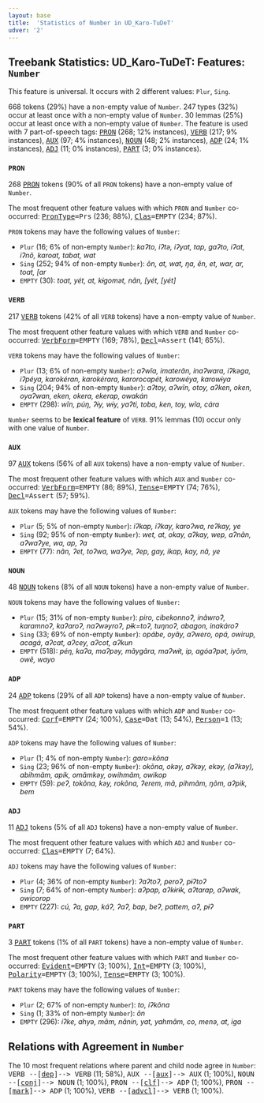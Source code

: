 ```yaml
---
layout: base
title:  'Statistics of Number in UD_Karo-TuDeT'
udver: '2'
---
```


## Treebank Statistics: UD_Karo-TuDeT: Features: `Number`

This feature is universal.
It occurs with 2 different values: `Plur`, `Sing`.

668 tokens (29%) have a non-empty value of `Number`.
247 types (32%) occur at least once with a non-empty value of `Number`.
30 lemmas (25%) occur at least once with a non-empty value of `Number`.
The feature is used with 7 part-of-speech tags: <tt><a href="arr_tudet-pos-PRON.html">PRON</a></tt> (268; 12% instances), <tt><a href="arr_tudet-pos-VERB.html">VERB</a></tt> (217; 9% instances), <tt><a href="arr_tudet-pos-AUX.html">AUX</a></tt> (97; 4% instances), <tt><a href="arr_tudet-pos-NOUN.html">NOUN</a></tt> (48; 2% instances), <tt><a href="arr_tudet-pos-ADP.html">ADP</a></tt> (24; 1% instances), <tt><a href="arr_tudet-pos-ADJ.html">ADJ</a></tt> (11; 0% instances), <tt><a href="arr_tudet-pos-PART.html">PART</a></tt> (3; 0% instances).

### `PRON`

268 <tt><a href="arr_tudet-pos-PRON.html">PRON</a></tt> tokens (90% of all `PRON` tokens) have a non-empty value of `Number`.

The most frequent other feature values with which `PRON` and `Number` co-occurred: <tt><a href="arr_tudet-feat-PronType.html">PronType</a></tt><tt>=Prs</tt> (236; 88%), <tt><a href="arr_tudet-feat-Clas.html">Clas</a></tt><tt>=EMPTY</tt> (234; 87%).

`PRON` tokens may have the following values of `Number`:

* `Plur` (16; 6% of non-empty `Number`): <em>kaʔto, iʔtə, iʔyat, tap, gaʔto, iʔat, iʔnõ, karoat, tabat, wat</em>
* `Sing` (252; 94% of non-empty `Number`): <em>õn, at, wat, ŋa, ẽn, et, war, ar, toat, [ar</em>
* `EMPTY` (30): <em>toat, yét, at, kɨgomət, nãn, [yét, [yét]</em>

### `VERB`

217 <tt><a href="arr_tudet-pos-VERB.html">VERB</a></tt> tokens (42% of all `VERB` tokens) have a non-empty value of `Number`.

The most frequent other feature values with which `VERB` and `Number` co-occurred: <tt><a href="arr_tudet-feat-VerbForm.html">VerbForm</a></tt><tt>=EMPTY</tt> (169; 78%), <tt><a href="arr_tudet-feat-Decl.html">Decl</a></tt><tt>=Assert</tt> (141; 65%).

`VERB` tokens may have the following values of `Number`:

* `Plur` (13; 6% of non-empty `Number`): <em>aʔwĩa, imaterãn, inaʔwara, iʔkəga, iʔpéya, karokéran, karokérara, karorocapét, karowéya, karowɨya</em>
* `Sing` (204; 94% of non-empty `Number`): <em>aʔtoy, aʔwĩn, otoy, aʔken, oken, oyaʔwan, eken, okera, ekerap, owakán</em>
* `EMPTY` (298): <em>wĩn, púŋ, ʔɨy, wɨy, yaʔti, toba, ken, toy, wĩa, cára</em>

`Number` seems to be **lexical feature** of `VERB`. 91% lemmas (10) occur only with one value of `Number`.

### `AUX`

97 <tt><a href="arr_tudet-pos-AUX.html">AUX</a></tt> tokens (56% of all `AUX` tokens) have a non-empty value of `Number`.

The most frequent other feature values with which `AUX` and `Number` co-occurred: <tt><a href="arr_tudet-feat-VerbForm.html">VerbForm</a></tt><tt>=EMPTY</tt> (86; 89%), <tt><a href="arr_tudet-feat-Tense.html">Tense</a></tt><tt>=EMPTY</tt> (74; 76%), <tt><a href="arr_tudet-feat-Decl.html">Decl</a></tt><tt>=Assert</tt> (57; 59%).

`AUX` tokens may have the following values of `Number`:

* `Plur` (5; 5% of non-empty `Number`): <em>iʔkap, iʔkay, karoʔwa, reʔkay, ye</em>
* `Sing` (92; 95% of non-empty `Number`): <em>wet, at, okay, aʔkay, wep, aʔnãn, aʔwaʔye, wa, ap, ʔa</em>
* `EMPTY` (77): <em>nãn, ʔet, toʔwa, waʔye, ʔep, gay, ikap, kay, nã, ye</em>

### `NOUN`

48 <tt><a href="arr_tudet-pos-NOUN.html">NOUN</a></tt> tokens (8% of all `NOUN` tokens) have a non-empty value of `Number`.

`NOUN` tokens may have the following values of `Number`:

* `Plur` (15; 31% of non-empty `Number`): <em>piro, cibekonnoʔ, inãwroʔ, karamnoʔ, kaʔaroʔ, naʔwəyroʔ, pɨk=toʔ, tuŋnoʔ, abagon, inakároʔ</em>
* `Sing` (33; 69% of non-empty `Number`): <em>opábe, oyãy, aʔwero, opá, owirup, acagá, aʔcat, aʔcey, aʔcot, aʔkun</em>
* `EMPTY` (518): <em>péŋ, kaʔa, maʔpəy, mãygãra, maʔwɨt, ip, agóaʔpət, iyõm, owẽ, wayo</em>

### `ADP`

24 <tt><a href="arr_tudet-pos-ADP.html">ADP</a></tt> tokens (29% of all `ADP` tokens) have a non-empty value of `Number`.

The most frequent other feature values with which `ADP` and `Number` co-occurred: <tt><a href="arr_tudet-feat-Corf.html">Corf</a></tt><tt>=EMPTY</tt> (24; 100%), <tt><a href="arr_tudet-feat-Case.html">Case</a></tt><tt>=Dat</tt> (13; 54%), <tt><a href="arr_tudet-feat-Person.html">Person</a></tt><tt>=1</tt> (13; 54%).

`ADP` tokens may have the following values of `Number`:

* `Plur` (1; 4% of non-empty `Number`): <em>garo=kõna</em>
* `Sing` (23; 96% of non-empty `Number`): <em>okõna, okəy, aʔkəy, ekəy, (aʔkəy), abihmãm, apik, omãmkəy, owihmãm, owikop</em>
* `EMPTY` (59): <em>peʔ, tokõna, kəy, rokõna, ʔerem, mã, pihmãm, ŋõm, aʔpik, bem</em>

### `ADJ`

11 <tt><a href="arr_tudet-pos-ADJ.html">ADJ</a></tt> tokens (5% of all `ADJ` tokens) have a non-empty value of `Number`.

The most frequent other feature values with which `ADJ` and `Number` co-occurred: <tt><a href="arr_tudet-feat-Clas.html">Clas</a></tt><tt>=EMPTY</tt> (7; 64%).

`ADJ` tokens may have the following values of `Number`:

* `Plur` (4; 36% of non-empty `Number`): <em>ʔaʔtoʔ, peroʔ, pɨʔtoʔ</em>
* `Sing` (7; 64% of non-empty `Number`): <em>aʔpap, aʔkɨrɨk, aʔtarap, aʔwak, owicorop</em>
* `EMPTY` (227): <em>cú, ʔa, gap, káʔ, ʔaʔ, bap, beʔ, pattem, aʔ, pɨʔ</em>

### `PART`

3 <tt><a href="arr_tudet-pos-PART.html">PART</a></tt> tokens (1% of all `PART` tokens) have a non-empty value of `Number`.

The most frequent other feature values with which `PART` and `Number` co-occurred: <tt><a href="arr_tudet-feat-Evident.html">Evident</a></tt><tt>=EMPTY</tt> (3; 100%), <tt><a href="arr_tudet-feat-Int.html">Int</a></tt><tt>=EMPTY</tt> (3; 100%), <tt><a href="arr_tudet-feat-Polarity.html">Polarity</a></tt><tt>=EMPTY</tt> (3; 100%), <tt><a href="arr_tudet-feat-Tense.html">Tense</a></tt><tt>=EMPTY</tt> (3; 100%).

`PART` tokens may have the following values of `Number`:

* `Plur` (2; 67% of non-empty `Number`): <em>to, iʔkõna</em>
* `Sing` (1; 33% of non-empty `Number`): <em>õn</em>
* `EMPTY` (296): <em>iʔke, ahyə, mãm, nãnin, yat, yahmãm, co, menə, at, iga</em>

## Relations with Agreement in `Number`

The 10 most frequent relations where parent and child node agree in `Number`:
<tt>VERB --[<tt><a href="arr_tudet-dep-dep.html">dep</a></tt>]--> VERB</tt> (11; 58%),
<tt>AUX --[<tt><a href="arr_tudet-dep-aux.html">aux</a></tt>]--> AUX</tt> (1; 100%),
<tt>NOUN --[<tt><a href="arr_tudet-dep-conj.html">conj</a></tt>]--> NOUN</tt> (1; 100%),
<tt>PRON --[<tt><a href="arr_tudet-dep-clf.html">clf</a></tt>]--> ADP</tt> (1; 100%),
<tt>PRON --[<tt><a href="arr_tudet-dep-mark.html">mark</a></tt>]--> ADP</tt> (1; 100%),
<tt>VERB --[<tt><a href="arr_tudet-dep-advcl.html">advcl</a></tt>]--> VERB</tt> (1; 100%).

